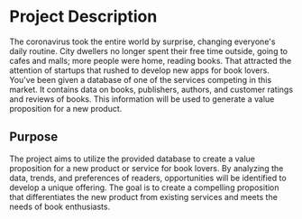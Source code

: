 # Project Description
The coronavirus took the entire world by surprise, changing everyone's daily routine. City dwellers no longer spent their free time outside, going to cafes and malls; more people were home, reading books. That attracted the attention of startups that rushed to develop new apps for book lovers.
You've been given a database of one of the services competing in this market. It contains data on books, publishers, authors, and customer ratings and reviews of books. This information will be used to generate a value proposition for a new product.

## Purpose 
The project aims to utilize the provided database to create a value proposition for a new product or service for book lovers. By analyzing the data, trends, and preferences of readers, opportunities will be identified to develop a unique offering. The goal is to create a compelling proposition that differentiates the new product from existing services and meets the needs of book enthusiasts.
